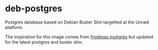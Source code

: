 # deb-postgres

Postgres database based on Debian Buster Slim targetted at the Unraid platform.

The inspiration for this image comes from [frodenas postgres](https://github.com/frodenas/docker-postgresql) but updated for the latest postgres and buster slim.
